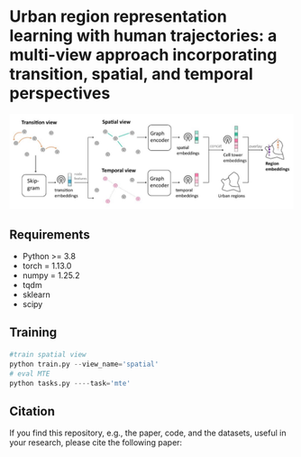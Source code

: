 #  Urban region representation learning with human trajectories: a multi-view approach incorporating transition, spatial, and temporal perspectives
  <img src="MTE.jpg">

## Requirements
  
- Python >= 3.8  
- torch = 1.13.0
- numpy = 1.25.2
- tqdm
- sklearn
- scipy
  

  
## Training  
  ```python
#train spatial view
python train.py --view_name='spatial'
# eval MTE
python tasks.py ----task='mte'
   ```
  
## Citation  
  If you find this repository, e.g., the paper, code, and the datasets, useful in your research, please cite the following paper:
